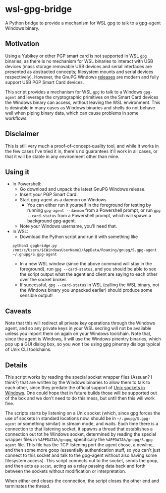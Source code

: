 # wsl-gpg-bridge

A Python bridge to provide a mechanism for WSL gpg to talk to a gpg-agent Windows binary.

## Motivation

Using a Yubikey or other PGP smart card is not supported in WSL `gpg` binaries, as there is no mechanism for WSL binaries to interact with USB devices (mass storage removable USB devices and serial interfaces are presented as abstracted concepts; filesystem mounts and serial devices respectively). However, the GnuPG Windows [releases](https://www.gnupg.org/download/index.html) are modern and fully support USB PGP Smart Card devices.

This script provides a mechanism for WSL `gpg` to talk to a Windows `gpg-agent` and leverage the cryptographic primitives on the Smart Card devices the Windows binary can access, without leaving the WSL environment. This is desirable in many cases as Windows binaries and shells do not behave well when piping binary data, which can cause problems in some workflows.

## Disclaimer

This is still very much a proof-of-concept-quality tool, and while it works in the few cases I've tried it in, there's no guarantees it'll work in all cases, or that it will be stable in any environment other than mine.

## Using it

- In Powershell:
  - Go download and unpack the latest GnuPG Windows release.
  - Insert your PGP Smart Card.
  - Start gpg-agent as a daemon on Windows
    - You can either run it yourself in the foreground for testing by running `gpg-agent --daemon` from a Powershell prompt, or run `gpg --card-status` from a Powershell prompt, which will spawn a background gpg-agent.
  - Note your Windows username, you'll need that.
- In WSL:
  - Download the Python script and run it with something like
  ```
  python3 gpgbridge.py /mnt/c/Users/${WindowsUserName}/AppData/Roaming/gnupg/S.gpg-agent ~/.gnupg/S.gpg-agent
  ```
  - In a new WSL window (since the above command will stay in the foreground), run `gpg --card-status`, and you should be able to see the script output what the agent and client are saying to each other over the socket broker.
  - If successful, `gpg --card-status` in WSL (calling the WSL binary, not the Windows binary you unpacked earlier) should produce some sensible output!

## Caveats

Note that this will redirect all private key operations through the Windows agent, and so any private keys in your WSL secring will not be available unless you import them on again on your Windows toolchain. Note that, since the agent is Windows, it will use the Windows pinentry binaries, which pop up a GUI dialog box, so you won't be using gpg pinentry dialogs typical of Unix CLI toolchains.

## Details

This script works by reading the special socket wrapper files (Assuan? I think?) that are written by the Windows binaries to allow them to talk to each other, since they predate the official support of [Unix sockets in Windows](https://blogs.msdn.microsoft.com/commandline/2018/02/07/windowswsl-interop-with-af_unix/). One could hope that in future builds those will be supported out of the box and we don't need to do this mess, but until then this will work fine.

The scripts starts by listening on a Unix socket (which, since gpg forces the use of sockets in standard locations now, should be in `~/.gnupg/S.gpg-agent` or something similar) in stream mode, and waits. Each time there is a connection to that listening socket, it spawns a thread that establishes a connection out tot he Windows socket, determined by reading the special wrapper files in `%APPDATA%/gnupg`, specifically the `%APPDATA%/gnupg/S.gpg-agent` file. This file has the TCP listening port the agent chose, a newline, and then some more goop (essentially authentication stuff, so you can't just connect to this socket and talk to the gpg-agent without also having some filesystem access). This script connects out to the socket, sends the goop, and then acts as `socat`, acting as a relay passing data back and forth between the sockets without modification or interpretation.

When either end closes the connection, the script closes the other end and terminates the thread.
